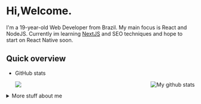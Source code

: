 # Hi,Welcome.
I'm a 19-year-old Web Developer from Brazil. My main focus is React and NodeJS.
Currently im learning [NextJS](https://nextjs.org/) and SEO techniques and hope to start on React Native soon.


## Quick overview

* GitHub stats 

  <img align="center" src="https://github-readme-stats.vercel.app/api/top-langs/?username=JuniorMiksza8&langs_count=8" />
  <img align="right" src="https://github-readme-stats.anuraghazra1.vercel.app/api?username=JuniorMiksza8&show_icons=true&line_height=27&include_all_commits=true" alt="My github stats" />
  
<details>
<summary>
  More stuff about me
</summary>

## My skills 📜

### Web technologies

- React
- Typescript
- Node.js
- MySQL
- MongoDB
- NextJS
- Material UI

### Productivity utilities

- Agile methodologys

### Languages 🌐

| Language      | Proficiency                                                               |
| ------------- | ------------------------------------------------------------------------- |
| English       | Intermediate                                                              |
| Portuguese    | Native language                                                           |

## What I'm currently learning 📚

- NextJS
- SEO techniques

## Projects

| Name            | Description                                                          | Language      | Repo                                                                                       |
| --------------- | -------------------------------------------------------------------- | ------------- | ------------------------------------------------------------------------------------------ |
| Pokedex         | A simple pokedex made with NextJs                                    | JS / React.js | [JuniorMiksza8/pokedex](https://github.com/JuniorMiksza8/pokedex)                          |
| Dev test        | A test i made for a FullStack job opportunity                        | JS / React.js | [JuniorMiksza8/devtest-frontend](https://github.com/JuniorMiksza8/devtest-frontend)        |

[Pokedex link](https://pokedex-lyart-nine.vercel.app)
 
  
</details>
